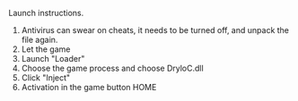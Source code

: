 Launch instructions.
1. Antivirus can swear on cheats, it needs to be turned off, and unpack the file again.
2. Let the game
3. Launch "Loader"
4. Choose the game process and choose DryloC.dll
5. Click "Inject"
6. Activation in the game button HOME
